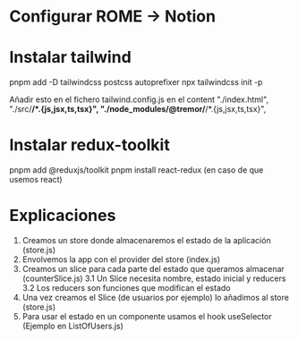 # Configurar ROME -> Notion

# Instalar tailwind
pnpm add -D tailwindcss postcss autoprefixer
npx tailwindcss init -p

Añadir esto en el fichero tailwind.config.js en el content
		"./index.html",
		"./src/**/*.{js,jsx,ts,tsx}",
		"./node_modules/@tremor/**/*.{js,jsx,ts,tsx}",


# Instalar redux-toolkit
pnpm add @reduxjs/toolkit
pnpm install react-redux (en caso de que usemos react)

# Explicaciones
1. Creamos un store donde almacenaremos el estado de la aplicación (store.js)
2. Envolvemos la app con el provider del store (index.js)
3. Creamos un slice para cada parte del estado que queramos almacenar (counterSlice.js)
	3.1 Un Slice necesita nombre, estado inicial y reducers
	3.2 Los reducers son funciones que modifican el estado
4. Una vez creamos el Slice (de usuarios por ejemplo) lo añadimos al store (store.js)
5. Para usar el estado en un componente usamos el hook useSelector (Ejemplo en ListOfUsers.js)